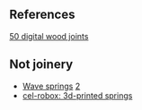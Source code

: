 

## References

[50 digital wood joints](http://www.flexiblestream.org/project/50-digital-wood-joints)


## Not joinery

* [Wave springs](http://www.engineering.com/PLMERP/ArticleID/10159/Wave-Springs-Small-Size-Big-Performance.aspx)
[2](https://forum.onshape.com/discussion/1995/how-do-i-create-a-wave-spring-washer)
* [cel-robox: 3d-printed springs](http://www.cel-robox.com/3d-printed-springs/)
